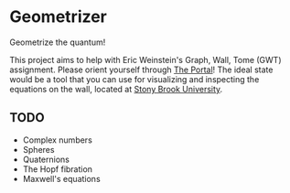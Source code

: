 # Geometrizer
Geometrize the quantum!

This project aims to help with Eric Weinstein's Graph, Wall, Tome (GWT) assignment. Please orient yourself through [The Portal](https://theportal.wiki/wiki/Main_Page)! The ideal state would be a tool that you can use for visualizing and inspecting the equations on the wall, located at [Stony Brook University](http://www.math.stonybrook.edu/~tony/scgp/wall-story/wall-story.html).

## TODO
- Complex numbers
- Spheres
- Quaternions
- The Hopf fibration
- Maxwell's equations


